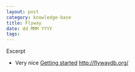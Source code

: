 ```yaml
---
layout: post
category: knowledge-base
title: Flyway
date: dd MMM YYYY
tags:
---
```


Excerpt


* Very nice [Getting started](http://flywaydb.org/getstarted/how.html)
http://flywaydb.org/